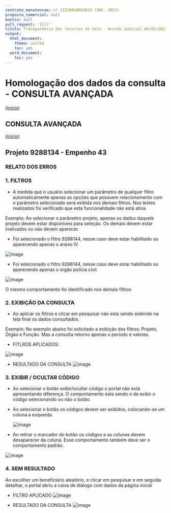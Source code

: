 ```yaml
---
contrato_manutencao: nº 15210010062019 (INF. 3951)
proposta_comercial: null
mantis: null
pull_request: '[]()'
titulo: Transparência dos recursos da Vale - Acordo Judicial 04/02/2021
output:
  html_document:
    theme: united
    toc: yes
  word_document:
    toc: yes
---
```


# Homologação dos dados da consulta - CONSULTA AVANÇADA
<a href="#top">(inicio)</a>

<div class="alert alert-warning">

## CONSULTA AVANÇADA
<a href="#top">(inicio)</a>

## Projeto 9288134 - Empenho 43
  
### RELATO DOS ERROS
### 1. FILTROS 
  
* A medida que o usuário selecionar um parâmetro de qualquer filtro automaticamente apenas as opções que possuem relacionamento com o parâmetro selecionado será exibida nos demais filtros. Nos testes realizados foi verificado que esta funcionalidade não está ativa.
  
Exemplo: Ao selecionar o parâmetro projeto, apenas os dados daquele projeto devem estar disponíveis para seleção. Os demais devem estar inativados ou não devem aparecer. 
  
  - Foi selecionado o filtro 9288144, nesse caso deve estar habilitado ou aparecendo apenas o anexo IV.
  
  ![image](https://user-images.githubusercontent.com/52920939/168069982-9601af3e-da2a-40c3-a425-481ce28c3e23.png)

  - Foi selecionado o filtro 9288144, nesse caso deve estar habilitado ou aparecendo apenas o órgão polícia civil. 
  
  ![image](https://user-images.githubusercontent.com/52920939/168070150-fb0f31fe-79bb-4d21-88ce-df876ff75ef7.png)

O mesmo comportamento foi identificado nos demais filtros
  
### 2. EXIBIÇÃO DA CONSULTA
  
 * Ao aplicar os filtros e clicar em pesquisar não esta sendo exibindo na tela final os dados consultados.
  
Exemplo: No exemplo abaixo foi solicitado a exibição dos filtros: Projeto, Órgão e Função. Mas a consulta retorno apenas o período e valores. 
  
  - FITLROS APLICADOS:
  
  ![image](https://user-images.githubusercontent.com/52920939/168070612-9c68f6dc-f9a3-45b0-b0c9-3b32d6d80d2a.png)

  - RESULTADO DA CONSULTA
  ![image](https://user-images.githubusercontent.com/52920939/168070496-5e8044cf-990a-4077-bfff-62e57d48f5c7.png)

  
### 3. EXIBIR / OCULTAR CÓDIGO
  
 * Ao selecionar o botão exibir/ocultar código o portal não está apresentando diferença. O comportamento esta sendo o de exibir o código selecionando ou não o botão. 
  
- Ao selecionar o botão os códigos devem ser exibidos, colocando-se um coluna a esquerda.
 
  ![image](https://user-images.githubusercontent.com/52920939/168071132-a55695d7-de06-40f8-a9b3-936e0e78c89a.png)

 - Ao retirar o marcador do botão os códigos e as colunas devem desaparecer da coluna. Esse comportamento também deve ser o comportamento padrão.
  
  ![image](https://user-images.githubusercontent.com/52920939/168071312-4e0c1d7c-9159-4dae-b783-3f3a27f7ca52.png)
  
  
  ### 4. SEM RESULTADO
  
  Ao escolher um beneficiário aleatório, e clicar em pesquisar e em seguida detalhar, o portal abriu a caixa de diálogo com dados da página inicial
  
  - FILTRO APLICADO
  ![image](https://user-images.githubusercontent.com/52920939/168071825-0b7eea7f-fa1e-4bfa-95e7-536dc981de59.png)

  - RESULTADO DA CONSULTA
  ![image](https://user-images.githubusercontent.com/52920939/168071757-ae886c94-82d1-4c47-854e-ffff096df56b.png)


